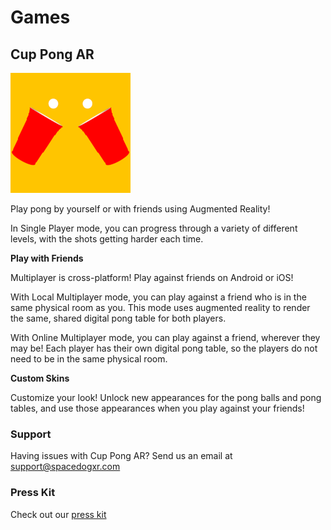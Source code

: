 # Games

## Cup Pong AR

![](/192_192_cup_pong_logo.png)

Play pong by yourself or with friends using Augmented Reality!

In Single Player mode, you can progress through a variety of different levels, with the shots getting harder each time. 

<b>Play with Friends</b>


Multiplayer is cross-platform! Play against friends on Android or iOS!

With Local Multiplayer mode, you can play against a friend who is in the same physical room as you. This mode uses augmented reality to render the same, shared digital pong table for both players.

With Online Multiplayer mode, you can play against a friend, wherever they may be! Each player has their own digital pong table, so the players do not need to be in the same physical room.

<b> Custom Skins </b>

Customize your look! Unlock new appearances for the pong balls and pong tables, and use those appearances when you play against your friends!

### Support

Having issues with Cup Pong AR? Send us an email at [support@spacedogxr.com](mailto:support@spacedogxr.com)


### Press Kit

Check out our [press kit](presskit.md)
